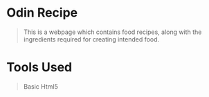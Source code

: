 # Odin Recipe
> This is a webpage which contains food recipes, along with the ingredients required for creating intended food.
# Tools Used
> Basic Html5
